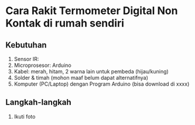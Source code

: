 # Cara Rakit Termometer Digital Non Kontak di rumah sendiri

## Kebutuhan
1. Sensor IR:
2. Microprosesor: Arduino
3. Kabel: merah, hitam, 2 warna lain untuk pembeda (hijau/kuning)
4. Solder & timah (mohon maaf belum dapat alternatifnya)
5. Komputer (PC/Laptop) dengan Program Arduino (bisa download di xxxx)


## Langkah-langkah
1. Ikuti foto
